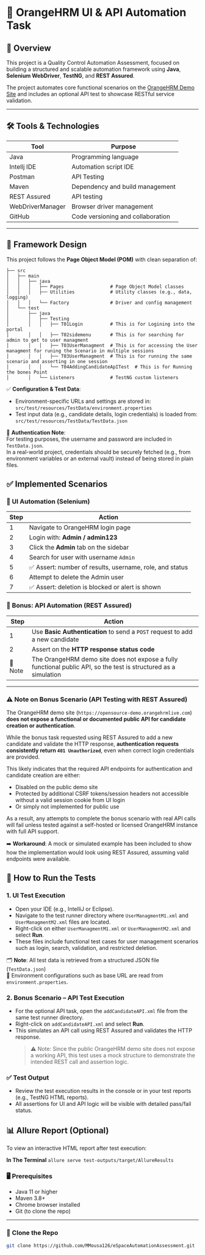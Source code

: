 # 🧪 OrangeHRM UI & API Automation Task

## 📌 Overview

This project is a Quality Control Automation Assessment, focused on building a structured and scalable automation framework using **Java**, **Selenium WebDriver**, **TestNG**, and **REST Assured**.

The project automates core functional scenarios on the [OrangeHRM Demo Site](https://opensource-demo.orangehrmlive.com) and includes an optional API test to showcase RESTful service validation.

---

## 🛠️ Tools & Technologies

| Tool             | Purpose                           |
|------------------|-----------------------------------|
| Java             | Programming language              |
| Intellj IDE      | Automation script IDE             |
| Postman          | API Testing                       |
| Maven            | Dependency and build management   |
| REST Assured     | API testing                       |
| WebDriverManager | Browser driver management         |
| GitHub           | Code versioning and collaboration |

---

## 🧱 Framework Design

This project follows the **Page Object Model (POM)** with clean separation of:

```
├── src
│   ├── main
│   │   ├── java
│   │   │   ├── Pages                 # Page Object Model classes
│   │   │   ├── Utilities             # Utility classes (e.g., data, logging)
│   │   │   └── Factory               # Driver and config management
│   └── test
│       ├── java
│       │   ├── Testing
│       │   │   ├── T01Login          # This is for Logining into the portal
│       │   │   ├── T02sidemenu       # This is for searching for admin to get to user managment
│       │   │   ├── T03UserManagment  # This is for accessing the User managment for runing the Scenario in multiple sessions
│       │   │   ├── T03UserManagment  # This is for running the same scenario and asserting in one session
│       │   │   └── T04AddingCandidateApITest  # This is for Running the bones Point
│       │   └── Listeners             # TestNG custom listeners
```


✅ **Configuration & Test Data**:
- Environment-specific URLs and settings are stored in:  
  `src/test/resources/TestData/environment.properties`
- Test input data (e.g., candidate details, login credentials) is loaded from:  
  `src/test/resources/TestData/TestData.json`

🔐 **Authentication Note**:  
For testing purposes, the username and password are included in `TestData.json`.  
In a real-world project, credentials should be securely fetched (e.g., from environment variables or an external vault) instead of being stored in plain files.


## ✅ Implemented Scenarios

### 🔹 UI Automation (Selenium)

| Step | Action |
|------|--------|
| 1 | Navigate to OrangeHRM login page |
| 2 | Login with: **Admin / admin123** |
| 3 | Click the **Admin** tab on the sidebar |
| 4 | Search for user with username `Admin` |
| 5 | ✅ Assert: number of results, username, role, and status |
| 6 | Attempt to delete the Admin user |
| 7 | ✅ Assert: deletion is blocked or alert is shown |

### 🔹 Bonus: API Automation (REST Assured)

| Step | Action |
|------|--------|
| 1 | Use **Basic Authentication** to send a `POST` request to add a new candidate |
| 2 | Assert on the **HTTP response status code** |
| 📝 Note | The OrangeHRM demo site does not expose a fully functional public API, so the test is structured as a simulation |

---
### ⚠️ Note on Bonus Scenario (API Testing with REST Assured)

The OrangeHRM demo site (`https://opensource-demo.orangehrmlive.com`) **does not expose a functional or documented public API for candidate creation or authentication**.

While the bonus task requested using REST Assured to add a new candidate and validate the HTTP response, **authentication requests consistently return `401 Unauthorized`**, even when correct login credentials are provided.

This likely indicates that the required API endpoints for authentication and candidate creation are either:
- Disabled on the public demo site
- Protected by additional CSRF tokens/session headers not accessible without a valid session cookie from UI login
- Or simply not implemented for public use

As a result, any attempts to complete the bonus scenario with real API calls will fail unless tested against a self-hosted or licensed OrangeHRM instance with full API support.

➡️ **Workaround**: A mock or simulated example has been included to show how the implementation would look using REST Assured, assuming valid endpoints were available.

## 🚀 How to Run the Tests

### 1. UI Test Execution
- Open your IDE (e.g., IntelliJ or Eclipse).
- Navigate to the test runner directory where `UserManagmentM1.xml` and `UserManagmentM2.xml` files are located.
- Right-click on either `UserManagmentM1.xml` or `UserManagmentM2.xml` and select **Run**.
- These files include functional test cases for user management scenarios such as login, search, validation, and restricted deletion.

🗂️ **Note**: All test data is retrieved from a structured JSON file (`TestData.json`)  
🔧 Environment configurations such as base URL are read from `environment.properties`.

### 2. Bonus Scenario – API Test Execution
- For the optional API task, open the `addCandidateAPI.xml` file from the same test runner directory.
- Right-click on `addCandidateAPI.xml` and select **Run**.
- This simulates an API call using REST Assured and validates the HTTP response.
  > ⚠️ Note: Since the public OrangeHRM demo site does not expose a working API, this test uses a mock structure to demonstrate the intended REST call and assertion logic.

### ✅ Test Output
- Review the test execution results in the console or in your test reports (e.g., TestNG HTML reports).
- All assertions for UI and API logic will be visible with detailed pass/fail status.



## 📊 Allure Report (Optional)
To view an interactive HTML report after test execution: 



**In The Terminal**
`allure serve test-outputs/target/AllureResults`


### 🖥 Prerequisites
- Java 11 or higher
- Maven 3.8+
- Chrome browser installed
- Git (to clone the repo)

---

### 📂 Clone the Repo

```bash
git clone https://github.com/MMousa126/eSpaceAutomationAssessment.git
